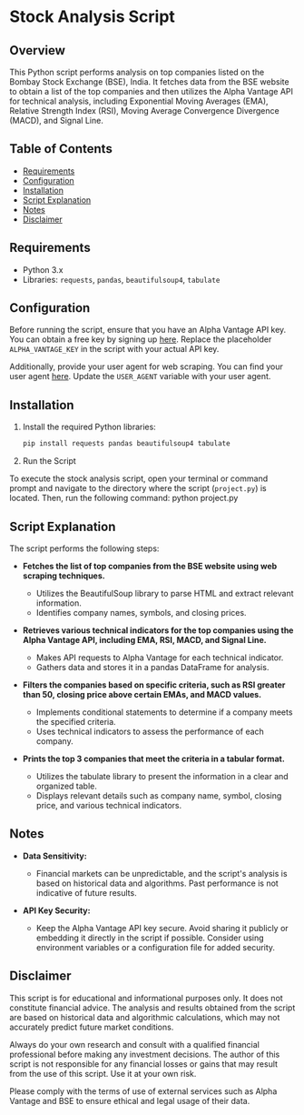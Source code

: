 # Stock Analysis Script

## Overview

This Python script performs analysis on top companies listed on the Bombay Stock Exchange (BSE), India. It fetches data from the BSE website to obtain a list of the top companies and then utilizes the Alpha Vantage API for technical analysis, including Exponential Moving Averages (EMA), Relative Strength Index (RSI), Moving Average Convergence Divergence (MACD), and Signal Line.

## Table of Contents

- [Requirements](#requirements)
- [Configuration](#configuration)
- [Installation](#installation)
- [Script Explanation](#script-explanation)
- [Notes](#notes)
- [Disclaimer](#disclaimer)

## Requirements

- Python 3.x
- Libraries: `requests`, `pandas`, `beautifulsoup4`, `tabulate`

## Configuration

Before running the script, ensure that you have an Alpha Vantage API key. You can obtain a free key by signing up [here](https://www.alphavantage.co/support/#api-key). Replace the placeholder `ALPHA_VANTAGE_KEY` in the script with your actual API key.

Additionally, provide your user agent for web scraping. You can find your user agent [here](https://www.whatismybrowser.com/). Update the `USER_AGENT` variable with your user agent.

## Installation

1. Install the required Python libraries:

   ```bash
   pip install requests pandas beautifulsoup4 tabulate

2. Run the Script

To execute the stock analysis script, open your terminal or command prompt and navigate to the directory where the script (`project.py`) is located. Then, run the following command: 
      python project.py

## Script Explanation

The script performs the following steps:

- **Fetches the list of top companies from the BSE website using web scraping techniques.**
  - Utilizes the BeautifulSoup library to parse HTML and extract relevant information.
  - Identifies company names, symbols, and closing prices.

- **Retrieves various technical indicators for the top companies using the Alpha Vantage API, including EMA, RSI, MACD, and Signal Line.**
  - Makes API requests to Alpha Vantage for each technical indicator.
  - Gathers data and stores it in a pandas DataFrame for analysis.

- **Filters the companies based on specific criteria, such as RSI greater than 50, closing price above certain EMAs, and MACD values.**
  - Implements conditional statements to determine if a company meets the specified criteria.
  - Uses technical indicators to assess the performance of each company.

- **Prints the top 3 companies that meet the criteria in a tabular format.**
  - Utilizes the tabulate library to present the information in a clear and organized table.
  - Displays relevant details such as company name, symbol, closing price, and various technical indicators.

## Notes

- **Data Sensitivity:**
  - Financial markets can be unpredictable, and the script's analysis is based on historical data and algorithms. Past performance is not indicative of future results.

- **API Key Security:**
  - Keep the Alpha Vantage API key secure. Avoid sharing it publicly or embedding it directly in the script if possible. Consider using environment variables or a configuration file for added security.


## Disclaimer

This script is for educational and informational purposes only. It does not constitute financial advice. The analysis and results obtained from the script are based on historical data and algorithmic calculations, which may not accurately predict future market conditions.

Always do your own research and consult with a qualified financial professional before making any investment decisions. The author of this script is not responsible for any financial losses or gains that may result from the use of this script. Use it at your own risk.

Please comply with the terms of use of external services such as Alpha Vantage and BSE to ensure ethical and legal usage of their data.


